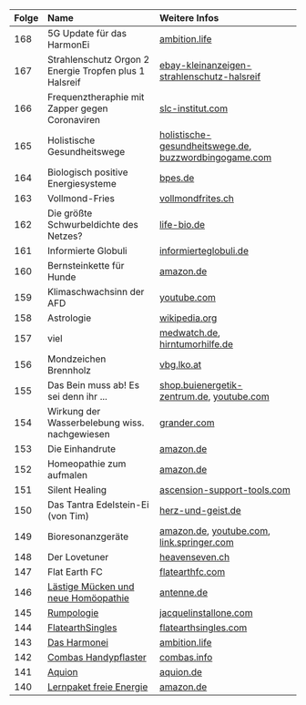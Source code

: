 | Folge | Name | Weitere Infos | 
|:------|:-----|:--------|
| 168   | 5G Update für das HarmonEi |[ambition.life](https://www.ambition.life/elektrosmog/) 
| 167   | Strahlenschutz Orgon 2 Energie Tropfen plus 1 Halsreif |[ebay-kleinanzeigen-strahlenschutz-halsreif](https://www.ebay-kleinanzeigen.de/s-anzeige/strahlenschutz-orgon-2-energie-tropfen-plus-1-halsreif-angebot/1388958735-232-4506?utm_source=sharesheet&amp;utm_medium=social&amp;utm_campaign=socialbuttons&amp;utm_content=app_android)
| 166   | Frequenztheraphie mit Zapper gegen Coronaviren |[slc-institut.com](https://www.slc-institut.com/index.php/frequenztherapie-shop/frequenzen-nach-krankheitsbilder/viren-und-bakterien/coronaviridae-detail) 
| 165   | Holistische Gesundheitswege |[holistische-gesundheitswege.de](https://www.holistische-gesundheitswege.de/unser-heilangebot/informations-medizin/), [buzzwordbingogame.com](https://www.buzzwordbingogame.com/byo/?title=Methodisch+inkorrektes+Schwurbel+Bingo&exclamation=Schwurbel&free_square=Schwurbel&terms=Hom%C3%B6opathie%0D%0AGlobuli%0D%0AFreie+Energie%0D%0AHahnemann%0D%0ASteiner%0D%0APotenzierung%0D%0ASelbstheilung%0D%0AAura%0D%0AErstverschlimmerung%0D%0ASch%C3%BC%C3%9Fler-Salze%0D%0AAlternativmedizin%0D%0AKinesiologie%0D%0AChemtrail%0D%0ABovis%0D%0AMondkalender%0D%0AAstrologie%0D%0ATierkreiszeichen%0D%0ANullpunktenergie%0D%0AChakra%0D%0AMeridiane%0D%0A5G%0D%0A6G%0D%0ATorusfeld%0D%0ASchwingkreisfeld%0D%0AChi%0D%0AMana%0D%0APrana%0D%0AReiki%0D%0AOrgon%0D%0APsi%0D%0AZellged%C3%A4chtnis%0D%0AInformiertes+Wasser%0D%0ALebenskraft%0D%0ALichtwesen%0D%0AAkasha%0D%0ABernstein%0D%0APico-Technology%0D%0AWasserbelebung%0D%0AEnergiefeld%0D%0ABiofeld%0D%0AGleichgewicht%0D%0AFeng+Shui%0D%0AFeinstofflich%0D%0ABioresonanz%0D%0AG%C3%B6ttlich%0D%0AFrequenz%0D%0AFlache+Erde) 
| 164   | Biologisch positive Energiesysteme |[bpes.de](http://www.bpes.de/) 
| 163   | Vollmond-Fries |[vollmondfrites.ch](https://vollmondfrites.ch/) 
| 162   | Die größte Schwurbeldichte des Netzes? |[life-bio.de](https://www.life-bio.de/vital-power-booster/)
| 161   | Informierte Globuli |[informierteglobuli.de](https://www.informierteglobuli.de/index.php?cont=shop&amp;cat=1) 
| 160   | Bernsteinkette für Hunde |[amazon.de](https://amzn.to/38rSy93) 
| 159   | Klimaschwachsinn der AFD |[youtube.com](https://www.youtube.com/watch?v=yChkWOgaT1Q) 
| 158   | Astrologie |[wikipedia.org](https://de.wikipedia.org/wiki/Astrologie) 
| 157   | viel |[medwatch.de](https://medwatch.de/2019/12/30/wie-mobilfunkgegner-angst-vor-5g-verbreiten/), [hirntumorhilfe.de](https://www.hirntumorhilfe.de/hirntumor/andere-themen/handy/) 
| 156   | Mondzeichen Brennholz |[vbg.lko.at](https://vbg.lko.at/mondzeichen-brennholz-2019+2500+1092362) 
| 155   | Das Bein muss ab! Es sei denn ihr ... |[shop.buienergetik-zentrum.de](https://shop.bioenergetik-zentrum.de/iwand2), [youtube.com](https://www.youtube.com/watch?time_continue=1456&v=ZzB4hTp4Iyw&feature=emb_logo) 
| 154   | Wirkung der Wasserbelebung wiss. nachgewiesen |[grander.com](https://www.grander.com/international/grander-wasser-news/wirkung-der-grander-wasserbelebung-wissenschaftlich-nachgewiesen) 
| 153   | Die Einhandrute |[amazon.de](https://amzn.to/2N3eUnw) 
| 152   | Homeopathie zum aufmalen |[amazon.de](https://amzn.to/2pOJ5ac) 
| 151   | Silent Healing |[ascension-support-tools.com](https://ascension-support-tools.com/silent-healing-cd.aspx?cookieCheck=true) 
| 150   | Das Tantra Edelstein-Ei (von Tim) |[herz-und-geist.de](https://www.herz-und-geist.de/yoni-ei/) 
| 149   | Bioresonanzgeräte |[amazon.de](https://amzn.to/2TseB8J), [youtube.com](https://www.youtube.com/watch?v=XsIpFRJmPOM), [link.springer.com](https://link.springer.com/article/10.1007/s15007-019-1859-0) 
| 148   | Der Lovetuner |[heavenseven.ch](https://www.heavenseven.ch/) 
| 147   | Flat Earth FC |[flatearthfc.com](https://flatearthfc.com/) 
| 146   | [Lästige Mücken und neue Homöopathie](https://worldpotato.github.io/minkorrekter-Schwurbel/artikel/laestigeMueckenUndNeueHomoeopathie) |[antenne.de](https://www.antenne.de/experten-tipps/gesundheit/mueckenplage-in-bayern-hier-ist-sie-besonders-laestig-und-welcher-trick-wunder-wirkt?jwsource=cl) 
| 145   | [Rumpologie](https://worldpotato.github.io/minkorrekter-Schwurbel/artikel/Rumpologie) |[jacquelinstallone.com](http://www.jacquelinestallone.com/rumps.html)
| 144   | [FlatearthSingles](https://worldpotato.github.io/minkorrekter-Schwurbel/artikel/FlatearthSingles) |[flatearthsingles.com](https://flatearthsingles.com/) 
| 143   | [Das Harmonei](https://worldpotato.github.io/minkorrekter-Schwurbel/artikel/Harmonei) |[ambition.life](https://www.ambition.life/)
| 142   | [Combas Handypflaster](https://worldpotato.github.io/minkorrekter-Schwurbel/artikel/ComBas) | [combas.info](http://www.combas.info/) 
| 141   | [Aquion](https://worldpotato.github.io/minkorrekter-Schwurbel/artikel/Aquion) | [aquion.de](https://www.aquion.de/) 
| 140   | [Lernpaket freie Energie](https://worldpotato.github.io/minkorrekter-Schwurbel/artikel/LernpaketFreieEnergie) | [amazon.de](https://www.amazon.de/FRANZIS-Lernpaket-Experimente-freien-Energien/dp/3645652779) 
